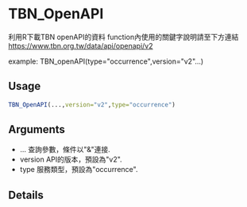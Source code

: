 # TBN_OpenAPI
利用R下載TBN openAPI的資料
function內使用的關鍵字說明請至下方連結
https://www.tbn.org.tw/data/api/openapi/v2

example: TBN_openAPI(type="occurrence",version="v2"...)

## Usage
```r
TBN_OpenAPI(...,version="v2",type="occurrence")
```
## Arguments

* ...           查詢參數，條件以"&"連接.
* version       API的版本，預設為"v2".
* type          服務類型，預設為"occurrence".

## Details

